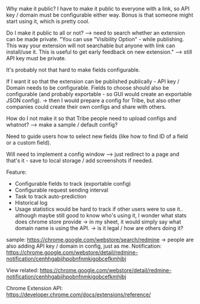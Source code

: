 Why make it public? I have to make it public to everyone with a link, so API key / domain must be configurable either way.
Bonus is that someone might start using it, which is pretty cool.

Do I make it public to all or not? --> need to search whether an extension can be made private.
"You can use "Visibility Option" - while publishing. This way your extension will not searchable but anyone with link can install/use it. This is useful to get early feedback on new extension." --> still API key must be private.

It's probably not that hard to make fields configurable. 

If I want it so that the extension can be published publically - API key / Domain needs to be configurable. 
Fields to choose should also be configurable (and probably exportable - so GUI would create an exportable JSON config). -> then I would prepare a config for Tribe, but also other companies could create their own configs and share with others.

How do I not make it so that Tribe people need to upload configs and whatnot? --> make a sample / default config? 

Need to guide users how to select new fields (like how to find ID of a field or a custom field).

Will need to implement a config window --> just redirect to a page and that's it - save to local storage / add screenshots if needed.

Feature:
- Configurable fields to track (exportable config)
- Configurable request sending interval
- Task to track auto-prediction
- Historical log
- Usage statistics would be hard to track if other users were to use it.. although maybe still good to know who's using it, I wonder what stats does chrome store provide -> in my sheet, it would simply say what domain name is using the API. -> is it legal / how are others doing it?


sample: https://chrome.google.com/webstore/search/redmine  -> people are also adding API key / domain in config, just as me.
Notification: https://chrome.google.com/webstore/detail/redmine-notification/cenhhgabijhpobnfnmkigobcefkmhjbj

View related: https://chrome.google.com/webstore/detail/redmine-notification/cenhhgabijhpobnfnmkigobcefkmhjbj




Chrome Extension API:
https://developer.chrome.com/docs/extensions/reference/


